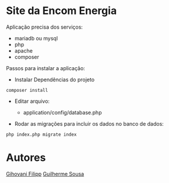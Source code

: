 # Site da Encom Energia

Aplicação precisa dos serviços:
- mariadb ou mysql 
- php
- apache
- composer

Passos para instalar a aplicação:

- Instalar Dependências do projeto
```
composer install
```

- Editar arquivo:
    - application/config/database.php

- Rodar as migrações para incluir os dados no banco de dados:    
```
php index.php migrate index
```

# Autores 
[Gihovani Filipp](https://gg2.com.br)
[Guilherme Sousa](https://guilhermesousa.com.br) 



